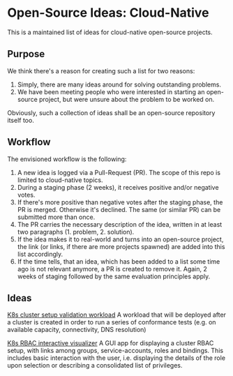 # Open-Source Ideas: Cloud-Native

This is a maintained list of ideas for cloud-native open-source projects.

## Purpose

We think there's a reason for creating such a list for two reasons:
1. Simply, there are many ideas around for solving outstanding problems.
2. We have been meeting people who were interested in starting an open-source project, but were unsure about the problem to be worked on.

Obviously, such a collection of ideas shall be an open-source repository itself too.

## Workflow

The envisioned workflow is the following:
1. A new idea is logged via a Pull-Request (PR). The scope of this repo is limited to cloud-native topics.
2. During a staging phase (2 weeks), it receives positive and/or negative votes.
3. If there's more positive than negative votes after the staging phase, the PR is merged. Otherwise it's declined. The same (or similar PR) can be submitted more than once.
4. The PR carries the necessary description of the idea, written in at least two paragraphs (1. problem, 2. solution).
5. If the idea makes it to real-world and turns into an open-source project, the link (or links, if there are more projects spawned) are added into this list accordingly.
6. If the time tells, that an idea, which has been added to a list some time ago is not relevant anymore, a PR is created to remove it. Again, 2 weeks of staging followed by the same evaluation principles apply.

## Ideas

[K8s cluster setup validation workload](k8s-setup-validation-workload.md) A workload that will be deployed after a cluster is created in order to run a series of conformance tests (e.g. on available capacity, connectivity, DNS resolution)

[K8s RBAC interactive visualizer](k8s-rbac-interactive-visualizer) A GUI app for displaying a cluster RBAC setup, with links among groups, service-accounts, roles and bindings. This includes basic interaction with the user, i.e. displaying the details of the role upon selection or describing a consolidated list of privileges.